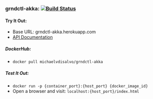 ### grndctl-akka: [![Build Status](https://travis-ci.com/mdisalvo/grndctl-akka.svg)](https://travis-ci.com/mdisalvo/grndctl-akka)
#### Try It Out:  

- Base URL: grndctl-akka.herokuapp.com
- [API Documentation](https://grndctl-akka.herokuapp.com/index.html)

##### DockerHub:
- `docker pull michaelvdisalvo/grndctl-akka`
  
##### Test It Out:
- `docker run -p {container_port}:{host_port} {docker_image_id}`
- Open a browser and visit: `localhost:{host_port}/index.html`